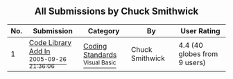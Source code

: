 ﻿<div align="center">

## All Submissions by Chuck Smithwick

</div>

No.  | Submission | Category | By   | User Rating
---- | ---------- | -------- | ---- | -----------
1 | [Code Library Add In<br /><sup>2005-09-26 21:36:06</sup>](https://github.com/Planet-Source-Code/chuck-smithwick-code-library-add-in__1-62679) | [Coding Standards<br /><sup>Visual Basic</sup>](../ByCategory/coding-standards__1-43.md) | Chuck Smithwick | 4.4 (40 globes from 9 users)
